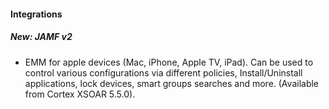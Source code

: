 
#### Integrations
##### New: JAMF v2
- EMM for apple devices (Mac, iPhone, Apple TV, iPad). Can be used to control various configurations via different policies, Install/Uninstall applications, lock devices, smart groups searches and more. (Available from Cortex XSOAR 5.5.0).
